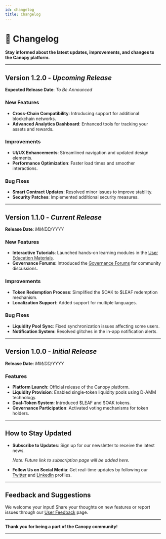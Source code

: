 ```yaml
---
id: changelog
title: Changelog
---
```


# 📃 Changelog

**Stay informed about the latest updates, improvements, and changes to the Canopy platform.**

---

## **Version 1.2.0** - *Upcoming Release*

**Expected Release Date**: *To Be Announced*

### **New Features**

- **Cross-Chain Compatibility**: Introducing support for additional blockchain networks.
- **Advanced Analytics Dashboard**: Enhanced tools for tracking your assets and rewards.

### **Improvements**

- **UI/UX Enhancements**: Streamlined navigation and updated design elements.
- **Performance Optimization**: Faster load times and smoother interactions.

### **Bug Fixes**

- **Smart Contract Updates**: Resolved minor issues to improve stability.
- **Security Patches**: Implemented additional security measures.

---

## **Version 1.1.0** - *Current Release*

**Release Date**: *MM/DD/YYYY*

### **New Features**

- **Interactive Tutorials**: Launched hands-on learning modules in the [User Education Materials](../user-education-materials/interactive-tutorials.md).
- **Governance Forums**: Introduced the [Governance Forums](../governance/governance-forums.md) for community discussions.

### **Improvements**

- **Token Redemption Process**: Simplified the $OAK to $LEAF redemption mechanism.
- **Localization Support**: Added support for multiple languages.

### **Bug Fixes**

- **Liquidity Pool Sync**: Fixed synchronization issues affecting some users.
- **Notification System**: Resolved glitches in the in-app notification alerts.

---

## **Version 1.0.0** - *Initial Release*

**Release Date**: *MM/DD/YYYY*

### **Features**

- **Platform Launch**: Official release of the Canopy platform.
- **Liquidity Provision**: Enabled single-token liquidity pools using D-AMM technology.
- **Dual-Token System**: Introduced $LEAF and $OAK tokens.
- **Governance Participation**: Activated voting mechanisms for token holders.

---

## **How to Stay Updated**

- **Subscribe to Updates**: Sign up for our newsletter to receive the latest news.

  *Note: Future link to subscription page will be added here.*

- **Follow Us on Social Media**: Get real-time updates by following our [Twitter](#) and [LinkedIn](#) profiles.

---

## **Feedback and Suggestions**

We welcome your input! Share your thoughts on new features or report issues through our [User Feedback](user-feedback.md) page.

---

**Thank you for being a part of the Canopy community!**

---
